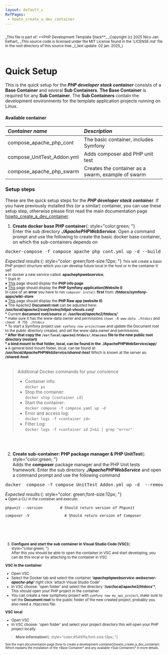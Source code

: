 ```yaml
---
layout: default_c
RefPages:
 - howto_create_a_dev_container
--- 
```


<small>
<br>
_This file is part of: **PHP Development Template Stack**_
_Copyright (c) 2025 Nico Jan Eelhart_
_This source code is licensed under the MIT License found in the  'LICENSE.md' file in the root directory of this source tree._(_last update: 02 jan. 2025_)
</small>
<br><br>

# Quick Setup
This is the quick setup for the ***PHP developer stack container*** consists of a **Base Container** and several **Sub Containers**. **The Base Container** is required for any **Sub Container**. The **Sub Containers** contain the development environments for the template application projects running on Linux.

#### Available container

| ***Container name***                | ***Description*** |
|:-----------------                   |:----------------|
| compose_apache_php_cont             | The basic container, includes Symfony     
| compose_UnitTest_Addon.yml          | Adds composer abd PHP unit test |
| compose_apache_php_swarm            | Creates the container as a swarm, example of swarm   |



### Setup steps
These are the quick setup steps for the ***PHP developer stack container***.
If you have previously installed this (or a similar) container, you can use these setup step, otherwise please first read the main documentation page [howto_create_a_dev_container](Howtos/howto_create_a_dev_container.md).


1) **Create docker base PHP container**{: style="color:green; "} <br>
Enter the sub directory ***./ApachePHPWebService***. Open a command prompt and  use the following to create the basic docker base container, on which the sub-containers depends on
 <pre class="nje-cmd-one-line">docker-compose -f compose_apache_php_cont.yml up -d --build --force-recreate --remove-orphans </pre>
 
 <span class="nje-ident"></span> *Expected results:*{: style="color: green;font-size:12px; "} 
 <small>
 This will create a basic PHP project structure which you can develop future local in the host or in the container it self
 <br><span class="nje-ident" style="--nje-number-of-spaces: 40px;"></span>**&#9830;** In docker a new service called: **apachephpwebservice**, <br>
 <span class="nje-ident" style="--nje-number-of-spaces: 55px;"></span> &#176; Start it!
 <br><span class="nje-ident" style="--nje-number-of-spaces: 40px;"></span>**&#9830;** [This](http://localhost:8071/phpinfo.php) page should display the **PHP info page**
 <br><span class="nje-ident" style="--nje-number-of-spaces: 40px;"></span>**&#9830;** [This](http://localhost:8071) page should display the **PHP Symfony application(Website I)** <br>In case of an **error** you have to run `composer install` **first** from: **/htdocs/symfony-apps/wiki-store**
 <br><span class="nje-ident" style="--nje-number-of-spaces: 40px;"></span>**&#9830;** [This](http://localhost:8071/raw-app) page should display the **PHP Raw app (website II)**
 <br><span class="nje-ident" style="--nje-number-of-spaces: 40px;"></span>**&#9830;** The Apache2 **Document root** can be adjusted here: ***/usr/local/apache2/conf/extra/httpd-vhosts.conf***
 <br><span class="nje-ident" style="--nje-number-of-spaces: 55px;"></span>**&#176;** Current **document root/source** at: ***/usr/local/apache2/htdocs/***
 <br><span class="nje-ident" style="--nje-number-of-spaces: 55px;"></span>**&#176;** make sure it has the www-data owner and permissions `chown -R www-data ./htdocs` and `chmod -R 755 ./htdocs`
 <br><span class="nje-ident" style="--nje-number-of-spaces: 55px;"></span>**&#176;** To start a Symfony project use: `symfony new projectname` and update the Document root to the public directory created, and set the www-data owner and permissions.
 <br><span class="nje-ident" style="--nje-number-of-spaces: 55px;"></span>**&#176; After that copy the `/usr/local/apache2/htdocs/.htaccess` file to the new public root directory (restart)
 <br><span class="nje-ident" style="--nje-number-of-spaces: 55px;"></span> &#176; a bind mount to that folder, local, can be found in the ./ApachePHPWebService/app/
 <br><span class="nje-ident" style="--nje-number-of-spaces: 40px;"></span>**&#9830; A general bind mount folder, local, can be found at: ***/usr/local/ApachePHPWebService/shared-host*** Which is known at the server as: **/shared-host**
 </small> 
<br> <br>

>  Additional Docker commands for your convience 
> - Container info:<br> `docker ps`
> - Stop the container:<br> `docker stop [container id]`
> - Start the container:<br> `docker compose -f compose.yaml up -d `
> - Error and access log: <br>`docker logs -f <container id>	`
> - Filter Log:<br> `docker logs -f <container id 2>&1 | grep "error" `


<br><br>

2) **Create sub-container: PHP package manager & PHP UnitTest**{: style="color:green; "} <br>
Adds the **composer** package  manager and the PHP Unit tests framework. Enter the sub directory ***./ApachePHPWebService*** and open a command prompt and use the following command
<pre class="nje-cmd-one-line">docker  compose -f compose_UnitTest_Addon.yml up -d  --remove-orphans --build --force-recreate --remove-orphans  </pre>

 <span class="nje-ident"></span> *Expected results:*{: style="color: green;font-size:12px; "} 
 <small>
 <br><span class="nje-ident" style="--nje-number-of-spaces: 40px;"></span>**&#9830;** Open a CLI in the container and execute:
 <pre class="nje-cmd-one-line-sm-ident" style="--nje-ident: 60px;">phpunit --version		# Should return version of Phpunit</pre>
 <pre class="nje-cmd-one-line-sm-ident" style="--nje-ident: 60px; --nje-vmove: 5px;">composer -V		        # Should return version of Composer</pre>
 <br>

<br><br>

3) **Configure and start the sub container in Visual Studio Code (VSC)**{: style="color:green; "}<br>
After this you should be able to open the container in VSC and start developing, you can do this local or by attaching to the container in VSC

**VSC In the container**
- Open VSC 
- Select the Docker tab and select the container ***'apachephpwebservice-webserver-apache-php'*** right click 'attach Visual Studio Code'
- In VSC choose: 'open folder' and select the directory **'/usr/local/apache2/htdocs'***, This should open your PHP project in the container
- You can create a new symphony project with `symfony new my_api_project`, make sure to set the **Document root** to the public folder of the new created project, probably you also need a .htaccess file. 

**VSC local**
- Open VSC 
- In VSC choose: 'open folder' and select your project directory this will open your PHP project locally.



> **More information!**{: style="color:#5491fa;font-size:13px; "} <br>
<small>
See the main documentation page [how to create a development container](howto_create_a_dev_container). Which explains the installation of the *Base Container* and any available *Sub Containers* in more details.
</small>

